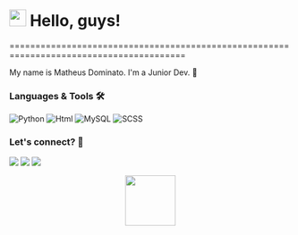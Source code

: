 <h1><img src="https://i.pinimg.com/originals/f1/0d/cc/f10dccfc82f6f3aa7388b2177729bee7.gif" width="30" height="30"/> Hello, guys! </h1>
========================================================================================

My name is Matheus Dominato. I'm a Junior Dev.  👻

### Languages & Tools 🛠  
![Python](https://img.shields.io/badge/-Python-05122A?style=flat&color=blue)&nbsp;![Html](https://img.shields.io/badge/-Html-05122A?style=flat&color=red)&nbsp;![MySQL](https://img.shields.io/badge/-MYSQL-05122A?style=flat&color=green)&nbsp;![SCSS](https://img.shields.io/badge/-SCSS-05122A?style=flat&color=purple)&nbsp;


### Let's connect? 🤝 
 
<a href="https://www.youtube.com/@MatheusDominato_"><img src="https://img.shields.io/badge/YouTube-FF0000?style=for-the-badge&logo=youtube&logoColor=white"/></a>
<a href="https://www.instagram.com/mthdominato_fx/"><img src="https://img.shields.io/badge/Instagram-E4405F?style=for-the-badge&logo=instagram&logoColor=white"/></a>
<a href="mailto:dominatomatheus06@gmail.com"><img src="https://img.shields.io/badge/Gmail-D14836?style=for-the-badge&logo=gmail&logoColor=white"/></a>

<p align="center"><img src="https://i.gifer.com/origin/96/96d171e459939d301e2bcaf44d4cbeef_w200.gif" width="90"/></p>  

